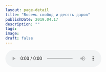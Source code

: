 ```yaml
---
layout: page-detail
title: "Восемь свобод и десять даров"
publishDate: 2019.04.17
description: ""
tags:
image:
draft: false
---
```


<audio title="2019.04.17 - Восемь свобод и десять даров.mp3" src="/upload/iblock/b13/b1364fa3a04ba4890c98b3d2b63f2422.mp3" controls=""></audio>

  
